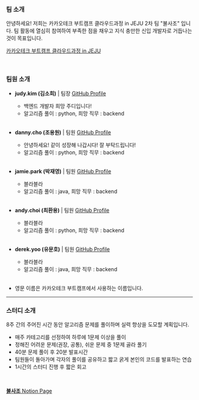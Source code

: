 ### 팀 소개
안녕하세요! 저희는 카카오테크 부트캠프 클라우드과정 in JEJU 2차 팀 "불사조" 입니다. 팀 활동에 열심히 참여하여 부족한 점을 채우고 지식 충만한 신입 개발자로 거듭나는 것이 목표입니다.

[카카오테크 부트캠프 클라우드과정 in JEJU](https://edu.rapa.or.kr/recruitment/480)

<br>

### 팀원 소개


- **judy.kim (김소희)** | 팀장 [GitHub Profile](https://github.com/judy-kimsohui)
    - 백엔드 개발자 희망 주디입니다!
    - 알고리즘 풀이 : python, 희망 직무 : backend
    <br>

- **danny.cho (조용원)** | 팀원 [GitHub Profile](https://github.com/dannycho1530)
    - 안녕하세요! 같이 성장해 나갑시다! 잘 부탁드립니다!
    - 알고리즘 풀이 : python, 희망 직무 : backend
    <br>

- **jamie.park (박재영)** | 팀원 [GitHub Profile](yoouung@github.com)
    - 블라블라
    - 알고리즘 풀이 : java, 희망 직무 : backend
    <br>

- **andy.choi (최환용)** | 팀원 [GitHub Profile](https://github.com/dannycho1530)
    - 블라블라
    - 알고리즘 풀이 : python, 희망 직무 : backend
    <br>

- **derek.yoo (유문호)** | 팀원 [GitHub Profile](https://github.com/dannycho1530)
    - 블라블라
    - 알고리즘 풀이 : java, 희망 직무 : backend
    <br>

- 영문 이름은 카카오테크 부트캠프에서 사용하는 이름입니다.

----

### 스터디 소개

8주 간의 주어진 시간 동안 알고리즘 문제를 풀이하며 실력 향상을 도모할 계획입니다.

- 매주 카테고리를 선정하여 하루에 1문제 이상을 풀이
- 정해진 어려운 문제(권장, 공통), 쉬운 문제 중 1문제 골라 풀기
- 40분 문제 풀이 후 20분 발표시간
- 팀원들이 돌아가며 각자의 풀이를 공유하고 짧고 굵게 본인의 코드를 발표하는 연습
- 1시간의 스터디 진행 후 짧은 회고

<br>

[**불사조** Notion Page](https://www.notion.so/goorm/4-2b9b29f5b5a741b8b272e2fac6d719c5?pvs=4)

<br>
